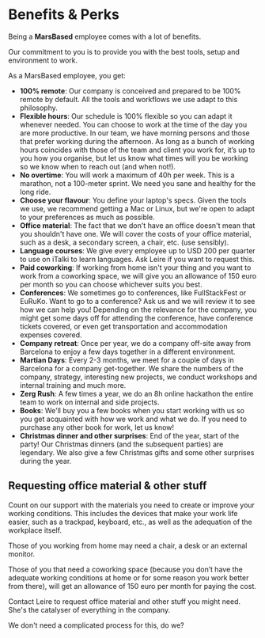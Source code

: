 # Benefits & Perks

Being a __MarsBased__ employee comes with a lot of benefits.

Our commitment to you is to provide you with the best tools, setup and environment to work.

As a MarsBased employee, you get:

* __100% remote__: Our company is conceived and prepared to be 100% remote by default. All the tools and workflows we use adapt to this philosophy.
* __Flexible hours__: Our schedule is 100% flexible so you can adapt it whenever needed. You can choose to work at the time of the day you are more productive. In our team, we have morning persons and those that prefer working during the afternoon. As long as a bunch of working hours coincides with those of the team and client you work for, it’s up to you how you organise, but let us know what times will you be working so we know when to reach out (and when not!).
* __No overtime__: You will work a maximum of 40h per week. This is a marathon, not a 100-meter sprint. We need you sane and healthy for the long ride.
* __Choose your flavour__: You define your laptop's specs. Given the tools we use, we recommend getting a Mac or Linux, but we're open to adapt to your preferences as much as possible.
* __Office material__: The fact that we don't have an office doesn't mean that you shouldn't have one. We will cover the costs of your office material, such as a desk, a secondary screen, a chair, etc. (use sensibly).
* __Language courses__: We give every employee up to USD 200 per quarter to use on iTalki to learn languages. Ask Leire if you want to request this.
* __Paid coworking__: If working from home isn't your thing and you want to work from a coworking space, we will give you an allowance of 150 euro per month so you can choose whichever suits you best.
* __Conferences__: We sometimes go to conferences, like FullStackFest or EuRuKo. Want to go to a conference? Ask us and we will review it to see how we can help you! Depending on the relevance for the company, you might get some days off for attending the conference, have conference tickets covered, or even get transportation and accommodation expenses covered. 
* __Company retreat__: Once per year, we do a company off-site away from Barcelona to enjoy a few days together in a different environment.
* __Martian Days__: Every 2-3 months, we meet for a couple of days in Barcelona for a company get-together. We share the numbers of the company, strategy, interesting new projects, we conduct workshops and internal training and much more.
* __Zerg Rush__: A few times a year, we do an 8h online hackathon the entire team to work on internal and side projects.
* __Books__: We'll buy you a few books when you start working with us so you get acquainted with how we work and what we do. If you need to purchase any other book for work, let us know!
* __Christmas dinner and other surprises__: End of the year, start of the party! Our Christmas dinners (and the subsequent parties) are legendary. We also give a few Christmas gifts and some other surprises during the year.


## Requesting office material & other stuff

Count on our support with the materials you need to create or improve your working conditions. This includes the devices that make your work life easier, such as a trackpad, keyboard, etc., as well as the adequation of the workplace itself. 
 
Those of you working from home may need a chair, a desk or an external monitor.
 
Those of you that need a coworking space (because you don’t have the adequate working conditions at home or for some reason you work better from there), will get an allowance of 150 euro per month for paying the cost. 
 
Contact Leire to request office material and other stuff you might need. She's the catalyser of everything in the company.

We don't need a complicated process for this, do we?

